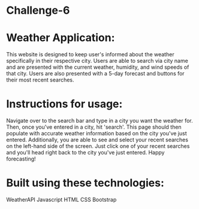 # Challenge-6

# Weather Application:
This website is designed to keep user's informed about the weather specifically in their respective city. Users are able to search via city name and are presented with the current weather, humidity, and wind speeds of that city. Users are also presented with a 5-day forecast and buttons for their most recent searches.

# Instructions for usage:
Navigate over to the search bar and type in a city you want the weather for. Then, once you've entered in a city, hit 'search'. This page should then populate with accurate weather information based on the city you've just entered. Additionally, you are able to see and select your recent searches on the left-hand side of the screen. Just click one of your recent searches and you'll head right back to the city you've just entered. Happy forecasting!

# Built using these technologies:
  WeatherAPI
  Javascript
  HTML
  CSS
  Bootstrap
